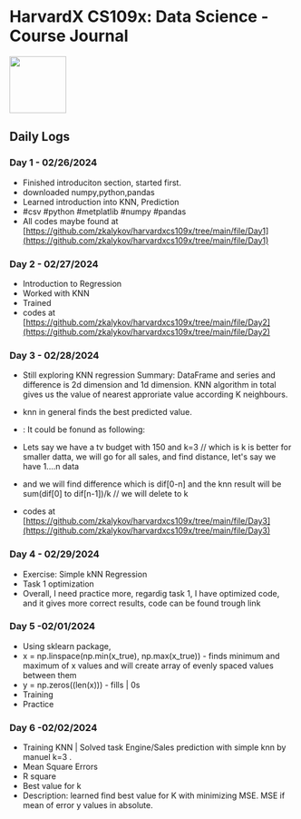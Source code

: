 # HarvardX CS109x: Data Science - Course Journal
<img src="https://edx-cdn.org/v3/prod/logo.svg" width="100" height="auto">


## Daily Logs

### Day 1 - 02/26/2024
- Finished introduciton section, started first.
- downloaded numpy,python,pandas
- Learned introduction into KNN, Prediction
- #csv #python #metplatlib #numpy #pandas
- All codes maybe found at [https://github.com/zkalykov/harvardxcs109x/tree/main/file/Day1](https://github.com/zkalykov/harvardxcs109x/tree/main/file/Day1)

### Day 2 - 02/27/2024
- Introduction to Regression
- Worked with KNN
- Trained
- codes at [https://github.com/zkalykov/harvardxcs109x/tree/main/file/Day2](https://github.com/zkalykov/harvardxcs109x/tree/main/file/Day2)
  
### Day 3 - 02/28/2024
- Still exploring KNN regression
Summary: DataFrame and series and difference is 2d dimension and 1d dimension.
KNN algorithm in total gives us the value of nearest approriate value according K neighbours.
- knn in general finds the best predicted value.
- : It could be fonund as following:
- Lets say we have a tv budget with 150 and k=3 // which is k is better for smaller datta, we will go for all sales, and find distance, let's say we have 1....n data
- and we will find difference which is dif[0-n] and the knn result will be sum(dif[0] to dif[n-1])/k // we will delete to k
  
- codes at [https://github.com/zkalykov/harvardxcs109x/tree/main/file/Day3](https://github.com/zkalykov/harvardxcs109x/tree/main/file/Day3)

### Day 4 - 02/29/2024
  - Exercise: Simple kNN Regression
  - Task 1 optimization
  - Overall, I need practice more, regardig task 1, I have optimized code, and it gives more correct results, code can be found trough link

### Day 5 -02/01/2024
- Using sklearn package, 
- x = np.linspace(np.min(x_true), np.max(x_true)) - finds minimum and maximum of x values and will create array of evenly spaced values between them
- y = np.zeros((len(x))) - fills | 0s
- Training
- Practice
### Day 6 -02/02/2024
- Training KNN | Solved task Engine/Sales prediction with simple knn by manuel k=3 .
- Mean Square Errors
- R square
- Best value for k
- Description: learned find best value for K with minimizing MSE. MSE if mean of error y values in absolute.
